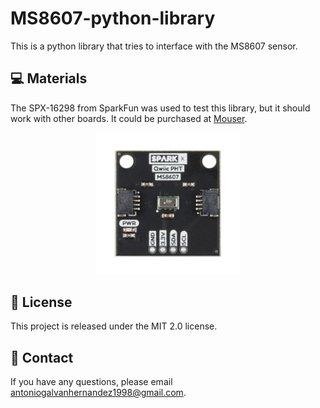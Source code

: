 # MS8607-python-library
This is a python library that tries to interface with the MS8607 sensor. 
## 💻 Materials
The SPX-16298 from SparkFun was used to test this library, but it should work with other boards. It could be purchased at [Mouser](https://www.mouser.es/ProductDetail/SparkFun/SPX-16298?qs=OlC7AqGiEDn97Tym7U9c%2FA%3D%3D).

<p align="center" width="100%">
    <img width="45%" src="images/spx.png"> 
</p>



## 📜 License
This project is released under the MIT 2.0 license.

## 📧 Contact
If you have any questions, please email antoniogalvanhernandez1998@gmail.com.
